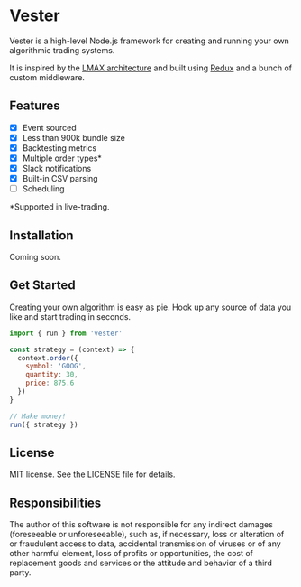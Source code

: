 # Vester

Vester is a high-level Node.js framework for creating and running your own algorithmic trading systems.

It is inspired by the [LMAX architecture](https://martinfowler.com/articles/lmax.html) and built using [Redux](http://redux.js.org/) and a bunch of custom middleware.

## Features
- [x] Event sourced
- [x] Less than 900k bundle size
- [x] Backtesting metrics
- [x] Multiple order types*
- [x] Slack notifications
- [x] Built-in CSV parsing
- [ ] Scheduling

\*Supported in live-trading.

## Installation
Coming soon.

## Get Started

Creating your own algorithm is easy as pie. Hook up any source of data you like and start trading in seconds.

```javascript
import { run } from 'vester'

const strategy = (context) => {
  context.order({
    symbol: 'GOOG',
    quantity: 30,
    price: 875.6
  })
}

// Make money!
run({ strategy })
```

## License

MIT license. See the LICENSE file for details.

## Responsibilities

The author of this software is not responsible for any indirect damages (foreseeable or unforeseeable), such as, if necessary, loss or alteration of or fraudulent access to data, accidental transmission of viruses or of any other harmful element, loss of profits or opportunities, the cost of replacement goods and services or the attitude and behavior of a third party.
